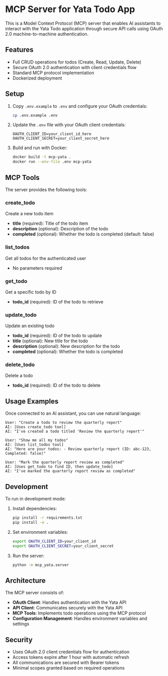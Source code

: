 # MCP Server for Yata Todo App

This is a Model Context Protocol (MCP) server that enables AI assistants to interact with the Yata Todo application through secure API calls using OAuth 2.0 machine-to-machine authentication.

## Features

- Full CRUD operations for todos (Create, Read, Update, Delete)
- Secure OAuth 2.0 authentication with client credentials flow
- Standard MCP protocol implementation
- Dockerized deployment

## Setup

1. Copy `.env.example` to `.env` and configure your OAuth credentials:
   ```bash
   cp .env.example .env
   ```

2. Update the `.env` file with your OAuth client credentials:
   ```
   OAUTH_CLIENT_ID=your_client_id_here
   OAUTH_CLIENT_SECRET=your_client_secret_here
   ```

3. Build and run with Docker:
   ```bash
   docker build -t mcp-yata .
   docker run --env-file .env mcp-yata
   ```

## MCP Tools

The server provides the following tools:

### create_todo
Create a new todo item
- **title** (required): Title of the todo item
- **description** (optional): Description of the todo
- **completed** (optional): Whether the todo is completed (default: false)

### list_todos
Get all todos for the authenticated user
- No parameters required

### get_todo
Get a specific todo by ID
- **todo_id** (required): ID of the todo to retrieve

### update_todo
Update an existing todo
- **todo_id** (required): ID of the todo to update
- **title** (optional): New title for the todo
- **description** (optional): New description for the todo
- **completed** (optional): Whether the todo is completed

### delete_todo
Delete a todo
- **todo_id** (required): ID of the todo to delete

## Usage Examples

Once connected to an AI assistant, you can use natural language:

```
User: "Create a todo to review the quarterly report"
AI: [Uses create_todo tool]
AI: "I've created a todo titled 'Review the quarterly report'"

User: "Show me all my todos"
AI: [Uses list_todos tool]
AI: "Here are your todos: - Review quarterly report (ID: abc-123, Completed: false)"

User: "Mark the quarterly report review as completed"
AI: [Uses get_todo to find ID, then update_todo]
AI: "I've marked the quarterly report review as completed"
```

## Development

To run in development mode:

1. Install dependencies:
   ```bash
   pip install -r requirements.txt
   pip install -e .
   ```

2. Set environment variables:
   ```bash
   export OAUTH_CLIENT_ID=your_client_id
   export OAUTH_CLIENT_SECRET=your_client_secret
   ```

3. Run the server:
   ```bash
   python -m mcp_yata.server
   ```

## Architecture

The MCP server consists of:

- **OAuth Client**: Handles authentication with the Yata API
- **API Client**: Communicates securely with the Yata API
- **MCP Tools**: Implements todo operations using the MCP protocol
- **Configuration Management**: Handles environment variables and settings

## Security

- Uses OAuth 2.0 client credentials flow for authentication
- Access tokens expire after 1 hour with automatic refresh
- All communications are secured with Bearer tokens
- Minimal scopes granted based on required operations